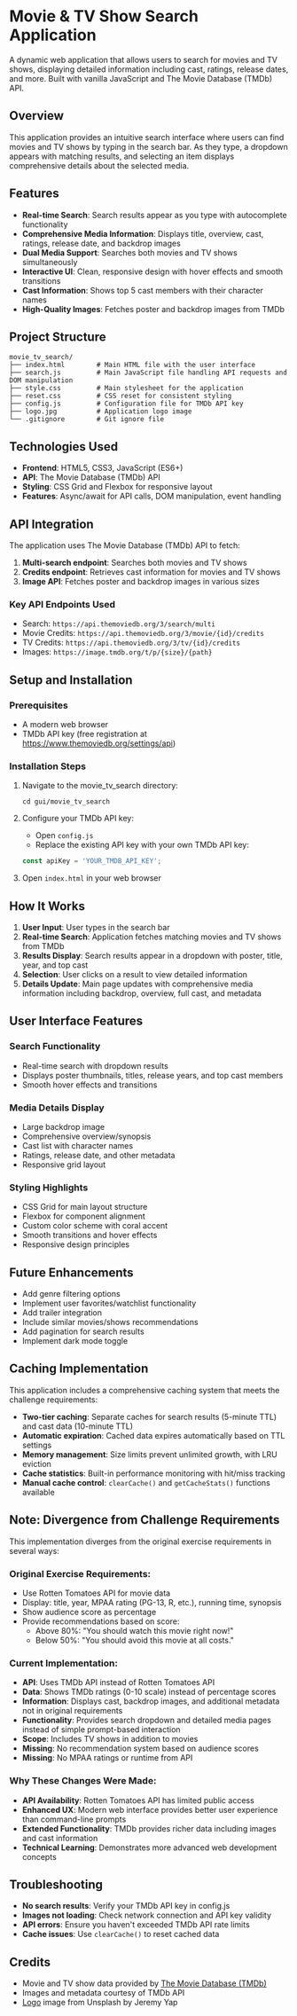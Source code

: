 # Movie & TV Show Search Application

A dynamic web application that allows users to search for movies and TV shows, displaying detailed information including cast, ratings, release dates, and more. Built with vanilla JavaScript and The Movie Database (TMDb) API.

## Overview

This application provides an intuitive search interface where users can find movies and TV shows by typing in the search bar. As they type, a dropdown appears with matching results, and selecting an item displays comprehensive details about the selected media.

## Features

- **Real-time Search**: Search results appear as you type with autocomplete functionality
- **Comprehensive Media Information**: Displays title, overview, cast, ratings, release date, and backdrop images
- **Dual Media Support**: Searches both movies and TV shows simultaneously
- **Interactive UI**: Clean, responsive design with hover effects and smooth transitions
- **Cast Information**: Shows top 5 cast members with their character names
- **High-Quality Images**: Fetches poster and backdrop images from TMDb

## Project Structure

```
movie_tv_search/
├── index.html        # Main HTML file with the user interface
├── search.js         # Main JavaScript file handling API requests and DOM manipulation
├── style.css         # Main stylesheet for the application
├── reset.css         # CSS reset for consistent styling
├── config.js         # Configuration file for TMDb API key
├── logo.jpg          # Application logo image
└── .gitignore        # Git ignore file
```

## Technologies Used

- **Frontend**: HTML5, CSS3, JavaScript (ES6+)
- **API**: The Movie Database (TMDb) API
- **Styling**: CSS Grid and Flexbox for responsive layout
- **Features**: Async/await for API calls, DOM manipulation, event handling

## API Integration

The application uses The Movie Database (TMDb) API to fetch:

1. **Multi-search endpoint**: Searches both movies and TV shows
2. **Credits endpoint**: Retrieves cast information for movies and TV shows
3. **Image API**: Fetches poster and backdrop images in various sizes

### Key API Endpoints Used

- Search: `https://api.themoviedb.org/3/search/multi`
- Movie Credits: `https://api.themoviedb.org/3/movie/{id}/credits`
- TV Credits: `https://api.themoviedb.org/3/tv/{id}/credits`
- Images: `https://image.tmdb.org/t/p/{size}/{path}`

## Setup and Installation

### Prerequisites

- A modern web browser
- TMDb API key (free registration at https://www.themoviedb.org/settings/api)

### Installation Steps

1. Navigate to the movie_tv_search directory:
   ```
   cd gui/movie_tv_search
   ```

2. Configure your TMDb API key:
   - Open `config.js`
   - Replace the existing API key with your own TMDb API key:
   ```javascript
   const apiKey = 'YOUR_TMDB_API_KEY';
   ```

3. Open `index.html` in your web browser

## How It Works

1. **User Input**: User types in the search bar
2. **Real-time Search**: Application fetches matching movies and TV shows from TMDb
3. **Results Display**: Search results appear in a dropdown with poster, title, year, and top cast
4. **Selection**: User clicks on a result to view detailed information
5. **Details Update**: Main page updates with comprehensive media information including backdrop, overview, full cast, and metadata


## User Interface Features

### Search Functionality
- Real-time search with dropdown results
- Displays poster thumbnails, titles, release years, and top cast members
- Smooth hover effects and transitions

### Media Details Display
- Large backdrop image
- Comprehensive overview/synopsis
- Cast list with character names
- Ratings, release date, and other metadata
- Responsive grid layout

### Styling Highlights
- CSS Grid for main layout structure
- Flexbox for component alignment
- Custom color scheme with coral accent
- Smooth transitions and hover effects
- Responsive design principles

## Future Enhancements

- Add genre filtering options
- Implement user favorites/watchlist functionality
- Add trailer integration
- Include similar movies/shows recommendations
- Add pagination for search results
- Implement dark mode toggle

## Caching Implementation

This application includes a comprehensive caching system that meets the challenge requirements:

- **Two-tier caching**: Separate caches for search results (5-minute TTL) and cast data (10-minute TTL)
- **Automatic expiration**: Cached data expires automatically based on TTL settings
- **Memory management**: Size limits prevent unlimited growth, with LRU eviction
- **Cache statistics**: Built-in performance monitoring with hit/miss tracking
- **Manual cache control**: `clearCache()` and `getCacheStats()` functions available

## Note: Divergence from Challenge Requirements

This implementation diverges from the original exercise requirements in several ways:

### **Original Exercise Requirements:**
- Use Rotten Tomatoes API for movie data
- Display: title, year, MPAA rating (PG-13, R, etc.), running time, synopsis
- Show audience score as percentage
- Provide recommendations based on score:
  - Above 80%: "You should watch this movie right now!"
  - Below 50%: "You should avoid this movie at all costs."

### **Current Implementation:**
- **API**: Uses TMDb API instead of Rotten Tomatoes API
- **Data**: Shows TMDb ratings (0-10 scale) instead of percentage scores
- **Information**: Displays cast, backdrop images, and additional metadata not in original requirements
- **Functionality**: Provides search dropdown and detailed media pages instead of simple prompt-based interaction
- **Scope**: Includes TV shows in addition to movies
- **Missing**: No recommendation system based on audience scores
- **Missing**: No MPAA ratings or runtime from API

### **Why These Changes Were Made:**
- **API Availability**: Rotten Tomatoes API has limited public access
- **Enhanced UX**: Modern web interface provides better user experience than command-line prompts
- **Extended Functionality**: TMDb provides richer data including images and cast information
- **Technical Learning**: Demonstrates more advanced web development concepts

## Troubleshooting

- **No search results**: Verify your TMDb API key in config.js
- **Images not loading**: Check network connection and API key validity
- **API errors**: Ensure you haven't exceeded TMDb API rate limits
- **Cache issues**: Use `clearCache()` to reset cached data

## Credits

- Movie and TV show data provided by [The Movie Database (TMDb)](https://www.themoviedb.org/)
- Images and metadata courtesy of TMDb API
- [Logo](https://unsplash.com/photos/turned-on-projector-J39X2xX_8CQ) image from Unsplash by Jeremy Yap
